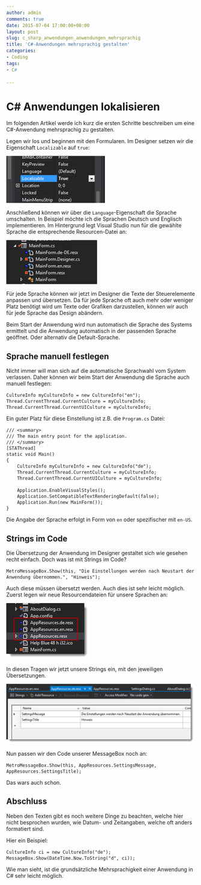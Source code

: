 ```yaml
---
author: admin
comments: true
date: 2015-07-04 17:00:00+00:00
layout: post
slug: c_sharp_anwendungen_anwendungen_mehrsprachig
title: 'C#-Anwendungen mehrsprachig gestalten'
categories:
- Coding
tags:
- C#

---
```


# C# Anwendungen lokalisieren

Im folgenden Artikel werde ich kurz die ersten Schritte beschreiben um eine C#-Anwendung mehrsprachig zu gestalten.

Legen wir los und beginnen mit den Formularen. Im Designer setzen wir die Eigenschaft <code>Localizable</code> auf <code>true</code>:

![](/assets/uploads/2015/7/inter1.png)

Anschließend können wir über die <code>Language</code>-Eigenschaft die Sprache umschalten. In Beispiel möchte ich die Sprachen Deutsch und Englisch implementieren. Im Hintergrund legt Visual Studio nun für die gewählte Sprache die entsprechende Resourcen-Datei an:

![](/assets/uploads/2015/7/inter2.png)

Für jede Sprache können wir jetzt im Designer die Texte der Steuerelemente anpassen und übersetzen. Da für jede Sprache oft auch mehr oder weniger Platz benötigt wird um Texte oder Grafiken darzustellen, können wir auch für jede Sprache das Design abändern.

Beim Start der Anwendung wird nun automatisch die Sprache des Systems ermittelt und die Anwendung automatisch in der passenden Sprache geöffnet. Oder alternativ die Default-Sprache.

## Sprache manuell festlegen

Nicht immer will man sich auf die automatische Sprachwahl vom System verlassen. Daher können wir beim Start der Anwendung die Sprache auch manuell festlegen:

	CultureInfo myCultureInfo = new CultureInfo("en");
    Thread.CurrentThread.CurrentCulture = myCultureInfo;
    Thread.CurrentThread.CurrentUICulture = myCultureInfo;

Ein guter Platz für diese Einstellung ist z.B. die <code>Program.cs</code> Datei:

    /// <summary>
    /// The main entry point for the application.
    /// </summary>
    [STAThread]
    static void Main()
    {
        CultureInfo myCultureInfo = new CultureInfo("de");
        Thread.CurrentThread.CurrentCulture = myCultureInfo;
        Thread.CurrentThread.CurrentUICulture = myCultureInfo;

        Application.EnableVisualStyles();
        Application.SetCompatibleTextRenderingDefault(false);
        Application.Run(new MainForm());
    }

Die Angabe der Sprache erfolgt in Form von <code>en</code> oder spezifischer mit <code>en-US</code>.

## Strings im Code

Die Übersetzung der Anwendung im Designer gestaltet sich wie gesehen recht einfach. Doch was ist mit Strings im Code? 

	MetroMessageBox.Show(this, "Die Einstellungen werden nach Neustart der Anwendung übernommen.", "Hinweis");

Auch diese müssen übersetzt werden. Auch dies ist sehr leicht möglich. Zuerst legen wir neue Resourcendateien für unsere Sprachen an:

![](/assets/uploads/2015/7/inter3.png) 

In diesen Tragen wir jetzt unsere Strings ein, mit den jeweiligen Übersetzungen.

![](/assets/uploads/2015/7/inter4.png)

Nun passen wir den Code unserer MessageBox noch an:

	MetroMessageBox.Show(this, AppResources.SettingsMessage, AppResources.SettingsTitle);

Das wars auch schon.

## Abschluss

 Neben den Texten gibt es noch weitere Dinge zu beachten, welche hier nicht besprochen wurden, wie Datum- und Zeitangaben, welche oft anders formatiert sind. 

Hier ein Beispiel:

	CultureInfo ci = new CultureInfo("de");
	MessageBox.Show(DateTime.Now.ToString("d", ci));

Wie man sieht, ist die grundsätzliche Mehrsprachigkeit einer Anwendung in C# sehr leicht möglich.